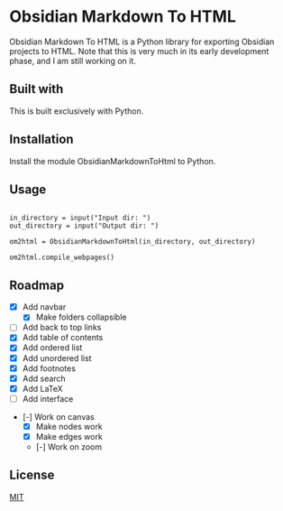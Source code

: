 # Obsidian Markdown To HTML

Obsidian Markdown To HTML is a Python library for exporting Obsidian projects to HTML. Note that this is very much in its early development phase, and I am still working on it.

## Built with

This is built exclusively with Python.

## Installation

Install the module ObsidianMarkdownToHtml to Python.

## Usage

```from ObsidianMarkdownToHtml import *

in_directory = input("Input dir: ")
out_directory = input("Output dir: ")

om2html = ObsidianMarkdownToHtml(in_directory, out_directory)

om2html.compile_webpages()
```

## Roadmap

- [x] Add navbar
  - [x] Make folders collapsible
- [ ] Add back to top links
- [x] Add table of contents
- [x] Add ordered list
- [x] Add unordered list
- [x] Add footnotes
- [x] Add search
- [x] Add LaTeX
- [ ] Add interface
- [-] Work on canvas
  - [x] Make nodes work
  - [x] Make edges work
  - [-] Work on zoom

## License

[MIT](https://choosealicense.com/licenses/mit/)
